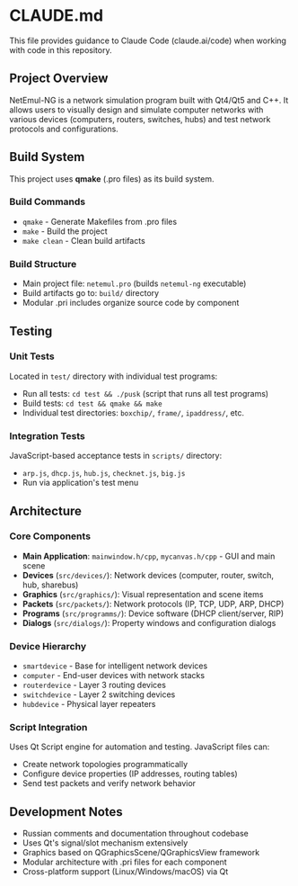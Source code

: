 # CLAUDE.md

This file provides guidance to Claude Code (claude.ai/code) when working with code in this repository.

## Project Overview

NetEmul-NG is a network simulation program built with Qt4/Qt5 and C++. It allows users to visually design and simulate computer networks with various devices (computers, routers, switches, hubs) and test network protocols and configurations.

## Build System

This project uses **qmake** (.pro files) as its build system.

### Build Commands
- `qmake` - Generate Makefiles from .pro files
- `make` - Build the project
- `make clean` - Clean build artifacts

### Build Structure
- Main project file: `netemul.pro` (builds `netemul-ng` executable)
- Build artifacts go to: `build/` directory
- Modular .pri includes organize source code by component

## Testing

### Unit Tests
Located in `test/` directory with individual test programs:
- Run all tests: `cd test && ./pusk` (script that runs all test programs)
- Build tests: `cd test && qmake && make`
- Individual test directories: `boxchip/`, `frame/`, `ipaddress/`, etc.

### Integration Tests  
JavaScript-based acceptance tests in `scripts/` directory:
- `arp.js`, `dhcp.js`, `hub.js`, `checknet.js`, `big.js`
- Run via application's test menu

## Architecture

### Core Components
- **Main Application**: `mainwindow.h/cpp`, `mycanvas.h/cpp` - GUI and main scene
- **Devices** (`src/devices/`): Network devices (computer, router, switch, hub, sharebus)
- **Graphics** (`src/graphics/`): Visual representation and scene items  
- **Packets** (`src/packets/`): Network protocols (IP, TCP, UDP, ARP, DHCP)
- **Programs** (`src/programms/`): Device software (DHCP client/server, RIP)
- **Dialogs** (`src/dialogs/`): Property windows and configuration dialogs

### Device Hierarchy
- `smartdevice` - Base for intelligent network devices
- `computer` - End-user devices with network stacks
- `routerdevice` - Layer 3 routing devices
- `switchdevice` - Layer 2 switching devices  
- `hubdevice` - Physical layer repeaters

### Script Integration
Uses Qt Script engine for automation and testing. JavaScript files can:
- Create network topologies programmatically
- Configure device properties (IP addresses, routing tables)
- Send test packets and verify network behavior

## Development Notes

- Russian comments and documentation throughout codebase
- Uses Qt's signal/slot mechanism extensively  
- Graphics based on QGraphicsScene/QGraphicsView framework
- Modular architecture with .pri files for each component
- Cross-platform support (Linux/Windows/macOS) via Qt